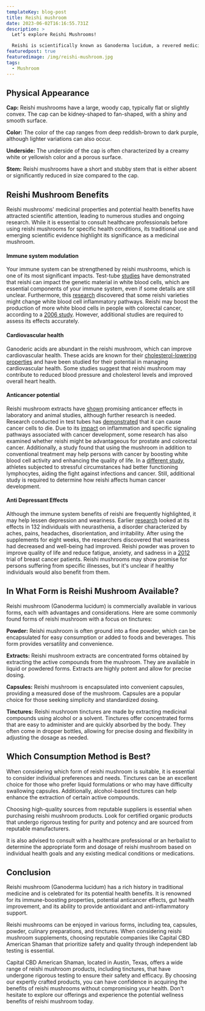 ```yaml
---
templateKey: blog-post
title: Reishi mushroom
date: 2023-06-02T16:16:55.731Z
description: >
  Let’s explore Reishi Mushrooms! 

  Reishi is scientifically known as Ganoderma lucidum, a revered medicinal fungus treasured for centuries.  Its cultural significance and spiritual associations earned it titles like the "Mushroom of Immortality”.  Rich in bioactive compounds, the reishi mushroom has attracted scientific interest.  Its potential health benefits range from immune system support to cardiovascular health and stress reduction.  This article explores the reishi mushroom's taxonomy, characteristics, historical importance, and medicinal properties backed by scientific research. From its traditional use in ancient medicine to its growing commercial availability, the reishi mushroom continues to captivate with its remarkable qualities.
featuredpost: true
featuredimage: /img/reishi-mushroom.jpg
tags:
  - Mushroom
---
```

## Physical Appearance

**Cap:**  Reishi mushrooms have a large, woody cap, typically flat or slightly convex. The cap can be kidney-shaped to fan-shaped, with a shiny and smooth surface.

**Color:**  The color of the cap ranges from deep reddish-brown to dark purple, although lighter variations can also occur.

**Underside:**  The underside of the cap is often characterized by a creamy white or yellowish color and a porous surface.

**Stem:**  Reishi mushrooms have a short and stubby stem that is either absent or significantly reduced in size compared to the cap.

## Reishi Mushroom Benefits

Reishi mushrooms' medicinal properties and potential health benefits have attracted scientific attention, leading to numerous studies and ongoing research. While it is essential to consult healthcare professionals before using reishi mushrooms for specific health conditions, its traditional use and emerging scientific evidence highlight its significance as a medicinal mushroom.

#### Immune system modulation

Your immune system can be strengthened by reishi mushrooms, which is one of its most significant impacts.  Test-tube [studies](https://pubmed.ncbi.nlm.nih.gov/31777013/) have demonstrated that reishi can impact the genetic material in white blood cells, which are essential components of your immune system, even if some details are still unclear.  Furthermore, this [research](https://www.ncbi.nlm.nih.gov/pubmed/20574926) discovered that some reishi varieties might change white blood cell inflammatory pathways.  Reishi may boost the production of more white blood cells in people with colorectal cancer, according to a [2006 study](https://www.ncbi.nlm.nih.gov/pubmed/16428086).  However, additional studies are required to assess its effects accurately.

#### Cardiovascular health

Ganoderic acids are abundant in the reishi mushroom, which can improve cardiovascular health. These acids are known for their [cholesterol-lowering properties](https://www.healthline.com/nutrition/13-ways-to-lower-triglycerides) and have been studied for their potential in managing cardiovascular health.  Some studies suggest that reishi mushroom may contribute to reduced blood pressure and cholesterol levels and improved overall heart health.

#### Anticancer potential

Reishi mushroom extracts have [shown](https://www.ncbi.nlm.nih.gov/pmc/articles/PMC6624854/) promising anticancer effects in laboratory and animal studies, although further research is needed.  Research [](https://pubmed.ncbi.nlm.nih.gov/31995806)conducted in test tubes has [demonstrated](https://pubmed.ncbi.nlm.nih.gov/35411244) that it can cause cancer cells to die.  Due to its [impact](https://www.ncbi.nlm.nih.gov/pmc/articles/PMC7344060/) on inflammation and specific signaling pathways associated with cancer development, some research has also examined whether reishi might be advantageous for prostate and colorectal cancer.  Additionally, a study found that using the mushroom in addition to conventional treatment may help persons with cancer by boosting white blood cell activity and enhancing the quality of life.  In a [different study](https://www.ncbi.nlm.nih.gov/pubmed/18048435), athletes subjected to stressful circumstances had better functioning lymphocytes, aiding the fight against infections and cancer.  Still, additional study is required to determine how reishi affects human cancer development.

#### Anti Depressant Effects

Although the immune system benefits of reishi are frequently highlighted, it may help lessen depression and weariness.  Earlier [research](https://www.ncbi.nlm.nih.gov/pubmed/15857210) looked at its effects in 132 individuals with neurasthenia, a disorder characterized by aches, pains, headaches, disorientation, and irritability.  After using the supplements for eight weeks, the researchers discovered that weariness had decreased and well-being had improved.  Reishi powder was proven to improve quality of life and reduce fatigue, anxiety, and sadness in a [2012](https://www.ncbi.nlm.nih.gov/pubmed/22203880) trial of breast cancer patients.  Reishi mushrooms may show promise for persons suffering from specific illnesses, but it's unclear if healthy individuals would also benefit from them.

## In What Form is Reishi Mushroom Available?

Reishi mushroom (Ganoderma lucidum) is commercially available in various forms, each with advantages and considerations. Here are some commonly found forms of reishi mushroom with a focus on tinctures:

**Powder:**  Reishi mushroom is often ground into a fine powder, which can be encapsulated for easy consumption or added to foods and beverages. This form provides versatility and convenience.

**Extracts:**  Reishi mushroom extracts are concentrated forms obtained by extracting the active compounds from the mushroom. They are available in liquid or powdered forms. Extracts are highly potent and allow for precise dosing.

**Capsules:**  Reishi mushroom is encapsulated into convenient capsules, providing a measured dose of the mushroom. Capsules are a popular choice for those seeking simplicity and standardized dosing.

**Tinctures:**  Reishi mushroom tinctures are made by extracting medicinal compounds using alcohol or a solvent. Tinctures offer concentrated forms that are easy to administer and are quickly absorbed by the body. They often come in dropper bottles, allowing for precise dosing and flexibility in adjusting the dosage as needed.

## Which Consumption Method is Best?

When considering which form of reishi mushroom is suitable, it is essential to consider individual preferences and needs. Tinctures can be an excellent choice for those who prefer liquid formulations or who may have difficulty swallowing capsules. Additionally, alcohol-based tinctures can help enhance the extraction of certain active compounds.

Choosing high-quality sources from reputable suppliers is essential when purchasing reishi mushroom products. Look for certified organic products that undergo rigorous testing for purity and potency and are sourced from reputable manufacturers.

It is also advised to consult with a healthcare professional or an herbalist to determine the appropriate form and dosage of reishi mushroom based on individual health goals and any existing medical conditions or medications.

## Conclusion

Reishi mushroom (Ganoderma lucidum) has a rich history in traditional medicine and is celebrated for its potential health benefits. It is renowned for its immune-boosting properties, potential anticancer effects, gut health improvement, and its ability to provide antioxidant and anti-inflammatory support.

Reishi mushrooms can be enjoyed in various forms, including tea, capsules, powder, culinary preparations, and tinctures. When considering reishi mushroom supplements, choosing reputable companies like Capital CBD American Shaman that prioritize safety and quality through independent lab testing is essential.

Capital CBD American Shaman, located in Austin, Texas, offers a wide range of reishi mushroom products, including tinctures, that have undergone rigorous testing to ensure their safety and efficacy. By choosing our expertly crafted products, you can have confidence in acquiring the benefits of reishi mushrooms without compromising your health. Don't hesitate to explore our offerings and experience the potential wellness benefits of reishi mushroom today.